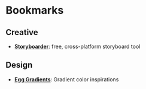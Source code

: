 # Bookmarks

## Creative

- **[Storyboarder](https://wonderunit.com/storyboarder/)**: free, cross-platform storyboard tool

## Design

- **[Egg Gradients](https://www.eggradients.com/)**: Gradient color inspirations
